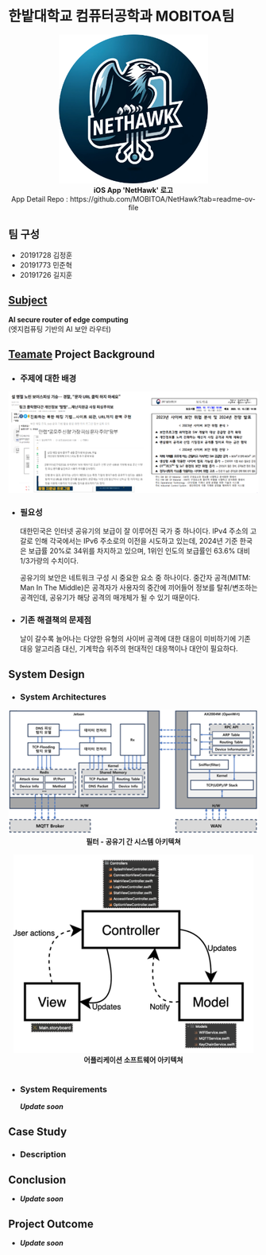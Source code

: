 # 한밭대학교 컴퓨터공학과 MOBITOA팀

<div align="center"><img src="NetHawkLogo.png" alt="Alt text" height="300"/></div> 
<div align="center"><b>iOS App 'NetHawk' 로고</b></div>  

<div align="center"> App Detail Repo : https://github.com/MOBITOA/NetHawk?tab=readme-ov-file </div>

## **팀 구성**
- 20191728 김정훈
- 20191773 민준혁
- 20191726 길지훈

## <u>Subject</u>
**AI secure router of edge computing**  
(엣지컴퓨팅 기반의 AI 보안 라우터)

## <u>Teamate</u> Project Background
- ### 주제에 대한 배경
  
![Alt text](image.png)

- ### 필요성
  대한민국은 인터넷 공유기의 보급이 잘 이루어진 국가 중 하나이다.
IPv4 주소의 고갈로 인해 각국에서는 IPv6 주소로의 이전을 
시도하고 있는데, 2024년 기준 한국은 보급률 20%로 34위를
차지하고 있으며, 1위인 인도의 보급률인 63.6% 대비 
1/3가량의 수치이다.

  공유기의 보안은 네트워크 구성 시 중요한 요소 중 하나이다.
중간자 공격(MITM: Man In The Middle)은 공격자가 
사용자의 중간에 끼어들어 정보를 탈취/변조하는 공격인데, 
공유기가 해당 공격의 매개체가 될 수 있기 때문이다.

- ### 기존 해결책의 문제점
  날이 갈수록 늘어나는 다양한 유형의 사이버 공격에 대한
대응이 미비하기에 기존 대응 알고리즘 대신, 기계학습 위주의
현대적인 대응책이나 대안이 필요하다.

## System Design
  - ### System Architectures
<img src="image-1.png" alt="Alt text" /> 
<div align="center"><b>필터 - 공유기 간 시스템 아키텍쳐</b></div>  
<br>
<div align="center">
  <img src="image-2.png" alt="Alt text" height="400"/>
</div>
<div align="center"><b>어플리케이션 소프트웨어 아키텍쳐</b></div> 
<br>

  - ### System Requirements
    ***Update soon***
    
## Case Study
  - ### Description
  
  
## Conclusion
  - ***Update soon***
  
## Project Outcome
- ***Update soon***

